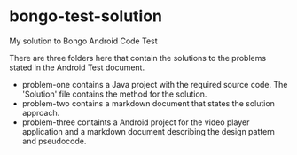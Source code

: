 # bongo-test-solution
My solution to Bongo Android Code Test


There are three folders here that contain the solutions to the problems stated in the Android Test document.

- problem-one contains a Java project with the required source code. The 'Solution' file contains the method for the solution.
- problem-two contains a markdown document that states the solution approach.
- problem-three containts a Android project for the video player application and a markdown document describing the design pattern and pseudocode.
